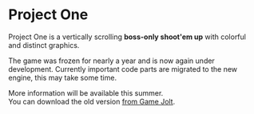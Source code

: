 # Project One

Project One is a vertically scrolling **boss-only shoot'em up** with colorful and distinct graphics.

The game was frozen for nearly a year and is now again under development. Currently important code parts are migrated to the new engine, this may take some time.

More information will be available this summer.  
You can download the old version [from Game Jolt][1].

[1]: http://gamejolt.com/games/shooter/project-one/14367/